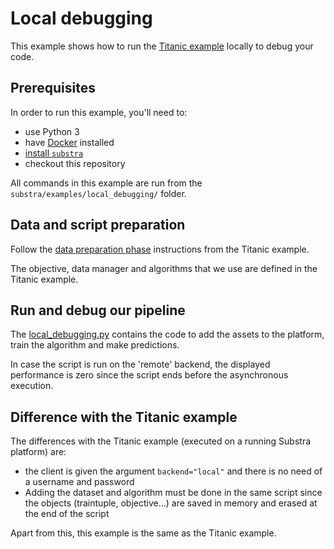 # Local debugging

This example shows how to run the [Titanic example](../titanic/README.md) locally to debug your code.

## Prerequisites

In order to run this example, you'll need to:

* use Python 3
* have [Docker](https://www.docker.com/) installed
* [install `substra`](../../README.md#install)
* checkout this repository

All commands in this example are run from the `substra/examples/local_debugging/` folder.

## Data and script preparation

Follow the [data preparation phase](../titanic/README.md#data-preparation) instructions from the Titanic example.

The objective, data manager and algorithms that we use are defined in the Titanic example.

## Run and debug our pipeline

The [local_debugging.py](./scripts/local_debugging.py) contains the code to add the assets to the platform, 
train the algorithm and make predictions.

In case the script is run on the 'remote' backend, the displayed performance is zero since the script ends 
before the asynchronous execution.

## Difference with the Titanic example

The differences with the Titanic example (executed on a running Substra platform) are:
- the client is given the argument `backend="local"` and there is no need of a username and password
- Adding the dataset and algorithm must be done in the same script since the objects (traintuple, objective...) are saved in memory and erased at the end of the script

Apart from this, this example is the same as the Titanic example.


